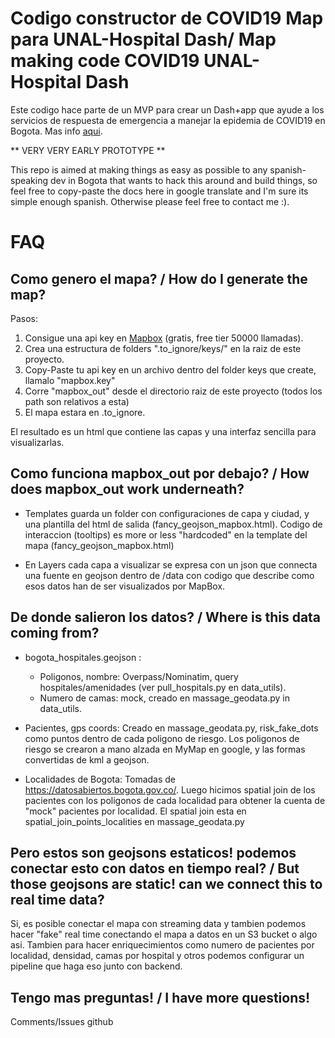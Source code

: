 # Codigo constructor de COVID19 Map para UNAL-Hospital Dash/ Map making code COVID19 UNAL-Hospital Dash 

Este codigo hace parte de un MVP para crear un Dash+app que ayude a los servicios de respuesta de emergencia a manejar la epidemia de COVID19 en Bogota. Mas info [aqui](https://github.com/UNAL-Hospital-project/unal-hospital-front). 

** VERY VERY EARLY PROTOTYPE **

This repo is aimed at making things as easy as possible to any spanish-speaking dev in Bogota
that wants to hack this around and build things, so feel free to copy-paste the docs here in google translate and I'm sure its simple enough spanish. Otherwise please feel free to contact me :).



# FAQ

## Como genero el mapa? / How do I generate the map?

Pasos:
1. Consigue una api key en [Mapbox](https://account.mapbox.com/) (gratis, free tier 50000 llamadas).
2. Crea una estructura de folders ".to_ignore/keys/" en la raiz de este proyecto.
3. Copy-Paste tu api key en un archivo dentro del folder keys que create, llamalo "mapbox.key"
4. Corre "mapbox_out" desde el directorio raiz de este proyecto (todos los path son relativos a esta)
5. El mapa estara en .to_ignore.

El resultado es un html que contiene las capas y una interfaz sencilla para visualizarlas.


## Como funciona mapbox_out por debajo? / How does mapbox_out work underneath?

* Templates guarda un folder con configuraciones de capa y ciudad, y una plantilla del html de salida (fancy_geojson_mapbox.html). Codigo de interaccion (tooltips) es more or less "hardcoded" en la template del mapa (fancy_geojson_mapbox.html)

* En Layers cada capa a visualizar se expresa con un json que connecta una fuente en geojson dentro de /data con codigo que describe como esos datos han de ser visualizados por MapBox.


## De donde salieron los datos? / Where is this data coming from?

* bogota_hospitales.geojson : 
	* Poligonos, nombre: Overpass/Nominatim, query hospitales/amenidades (ver pull_hospitals.py en data_utils). 
	* Numero de camas: mock, creado en massage_geodata.py in data_utils.

* Pacientes, gps coords: Creado en massage_geodata.py, risk_fake_dots como puntos dentro de cada poligono de riesgo. Los poligonos de riesgo se crearon a mano alzada en MyMap en google, y las formas convertidas de kml a geojson. 

* Localidades de Bogota: Tomadas de https://datosabiertos.bogota.gov.co/. Luego hicimos spatial join de los pacientes con los poligonos de cada localidad para obtener la cuenta de "mock" pacientes por localidad. El spatial join esta en spatial_join_points_localities en massage_geodata.py

## Pero estos son geojsons estaticos! podemos conectar esto con datos en tiempo real? / But those geojsons are static! can we connect this to real time data?

Si, es posible conectar el mapa con streaming data y tambien podemos hacer "fake" real time conectando el mapa a datos en un S3 bucket o algo asi. Tambien para hacer enriquecimientos como numero de pacientes por localidad, densidad, camas por hospital y otros podemos configurar un pipeline que haga eso junto con backend.


## Tengo mas preguntas! / I have more questions!

Comments/Issues github 



